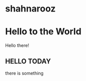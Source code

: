 # shahnarooz
<!doctype html>
<html>
  <head>
    <title>HELLO WORLD</title>
  </head>
  <body>
    <h1>Hello to the World</h1>
    <p>Hello there!</P>
  <h2>HELLO TODAY</h2>
  <p>there is something</p>
  </body>
  </html>
